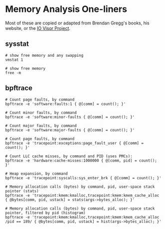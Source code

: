 # Memory Analysis One-liners

Most of these are copied or adapted from Brendan Gregg's books, his website, or the [IO Visor Project](https://github.com/iovisor).


## sysstat

```
# show free memory and any swapping
vmstat 1

# show free memory
free -m
```


## bpftrace

```
# Count page faults, by command
bpftrace -e 'software:faults:1 { @[comm] = count(); }'

# Count minor faults, by command
bpftrace -e 'software:minor-faults { @[comm] = count(); }'

# Count major faults, by command
bpftrace -e 'software:major-faults { @[comm] = count(); }'

# Count page faults, by command
bpftrace -e 'tracepoint:exceptions:page_fault_user { @[comm] = count(); }'

# Count LLC cache misses, by command and PID (uses PMCs):
bpftrace -e 'hardware:cache-misses:1000000 { @[comm, pid] = count(); }'

# Heap expansion, by command
bpftrace -e 'tracepoint:syscalls:sys_enter_brk { @[comm] = count(); }'

# Memory allocation calls (bytes) by command, pid, user-space stack pointer (stats)
bpftrace -e 'tracepoint:kmem:kmalloc,tracepoint:kmem:kmem_cache_alloc { @bytes[comm, pid, ustack] = stats(args->bytes_alloc); }'

# Memory allocation calls (bytes) by command, pid, user-space stack pointer, filtered by pid (histogram)
bpftrace -e 'tracepoint:kmem:kmalloc,tracepoint:kmem:kmem_cache_alloc /pid == 189/ { @bytes[comm, pid, ustack] = hist(args->bytes_alloc); }'
```